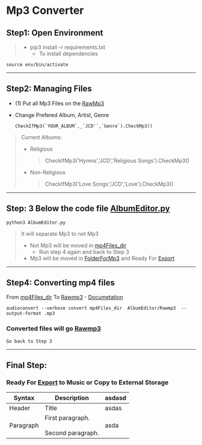 # Mp3 Converter

## Step1: Open Environment

> - pip3 install -r requirements.txt
>   - To install dependencies

    source env/bin/activate

---

## Step2: Managing Files

- (1) Put all Mp3 Files on the [RawMp3](/AlbumEditor/Rawmp3/)

- Change Prefered Album, Artist, Genre

      CheckIfMp3(`YOUR_ALBUM`,¸`JCD'`,`Genre`).CheckMp3()

> Current Albums:
>
> - Religious
>   > CheckIfMp3('Hymns','JCD','Religious Songs').CheckMp3()
> - Non-Religious
>   > CheckIfMp3('Love Songs','JCD','Love').CheckMp3()

---

## Step: 3 Below the code file [AlbumEditor.py](/albumeditor)

    python3 AlbumEditor.py

> It will separate Mp3 to not Mp3
>
> - Not Mp3 will be moved in [mp4Files_dir](/mp4Files_dir/)
>   - Run step 4 again and back to Step 3
> - Mp3 will be moved in [FolderForMp3](/AlbumEditor/FolderForMp3/) and Ready For [Export](/AlbumEditor/ReadyToExportmp3/)

---

## Step4: Converting mp4 files

From [mp4Files_dir](/mp4Files_dir/) To [Rawmp3](AlbumEditor/Rawmp3) - [Documetation][mp4tomp3]

    audioconvert --verbose convert mp4Files_dir  AlbumEditor/Rawmp3  --output-format .mp3

### Converted files will go [Rawmp3](/AlbumEditor/Rawmp3/)

`Go back to Step 3`

---

## Final Step:

### Ready For [Export](/AlbumEditor/ReadyToExportmp3/ "Open and Automatically moved to music and delete the original File") to Music or Copy to External Storage

| Syntax    | Description                                 | asdasd |
| --------- | ------------------------------------------- | ------ |
| Header    | Title                                       | asdas  |
| Paragraph | First paragraph. <br><br> Second paragraph. | asda   |

[mp4tomp3]: https://pypi.org/project/AudioConverter/
